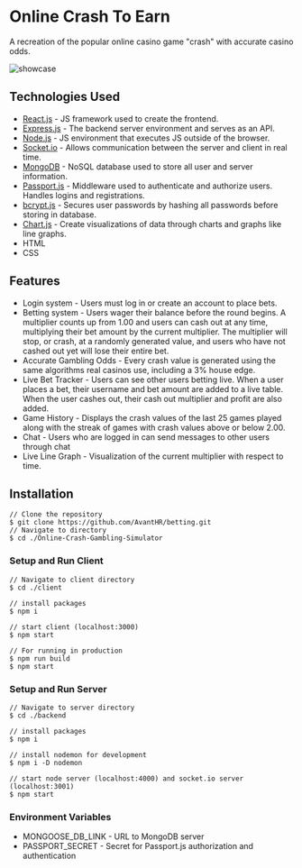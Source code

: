 
# Online Crash To Earn 

A recreation of the popular online casino game "crash" with accurate casino odds. 

![showcase](https://i.imgur.com/bpXV3zI.png)
## Technologies Used 

* [React.js](https://reactjs.org/) - JS framework used to create the frontend.
*  [Express.js](https://expressjs.com/) - The backend server environment and serves as an API.
* [Node.js](https://nodejs.org/en/) - JS environment that executes JS outside of the browser.
* [Socket.io](https://socket.io/) - Allows communication between the server and client in real time. 
* [MongoDB](https://www.mongodb.com/) - NoSQL database used to store all user and server information. 
* [Passport.js](https://www.passportjs.org/) - Middleware used to authenticate and authorize users. Handles logins and registrations.
* [bcrypt.js](https://www.npmjs.com/package/bcrypt) - Secures user passwords by hashing all passwords before storing in database. 
* [Chart.js](https://www.chartjs.org/) - Create visualizations of data through charts and graphs like line graphs. 
* HTML
* CSS

## Features
* Login system - Users must log in or create an account to place bets. 
* Betting system - Users wager their balance before the round begins. A multiplier counts up from 1.00 and users can cash out at any time, multiplying their bet amount by the current multiplier. The multiplier will stop, or crash, at a randomly generated value, and users who have not cashed out yet will lose their entire bet. 
* Accurate Gambling Odds - Every crash value is generated using the same algorithms real casinos use, including a 3% house edge. 
* Live Bet Tracker - Users can see other users betting live. When a user places a bet, their username and bet amount are added to a live table. When the user cashes out, their cash out multiplier and profit are also added. 
* Game History - Displays the crash values of the last 25 games played along with the streak of games with crash values above or below 2.00. 
* Chat - Users who are logged in can send messages to other users through chat 
* Live Line Graph - Visualization of the current multiplier with respect to time. 

## Installation 
    // Clone the repository
    $ git clone https://github.com/AvantHR/betting.git
    // Navigate to directory
    $ cd ./Online-Crash-Gambling-Simulator

### Setup and Run Client

    // Navigate to client directory 
    $ cd ./client
    
    // install packages
    $ npm i 
    
    // start client (localhost:3000)
    $ npm start
    
    // For running in production
    $ npm run build
    $ npm start

### Setup and Run Server

    // Navigate to server directory 
    $ cd ./backend
    
    // install packages
    $ npm i 
    
    // install nodemon for development
    $ npm i -D nodemon
    
    // start node server (localhost:4000) and socket.io server (localhost:3001) 
    $ npm start 

### Environment Variables 
* MONGOOSE_DB_LINK - URL to MongoDB server 
* PASSPORT_SECRET -  Secret for Passport.js authorization and authentication 
